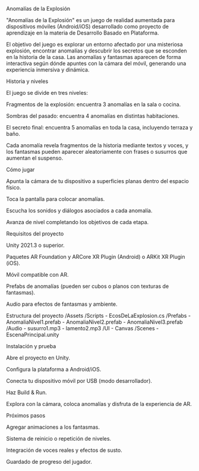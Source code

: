Anomalías de la Explosión

"Anomalías de la Explosión" es un juego de realidad aumentada para dispositivos móviles (Android/iOS) desarrollado como proyecto de aprendizaje en la materia de Desarrollo Basado en Plataforma.

El objetivo del juego es explorar un entorno afectado por una misteriosa explosión, encontrar anomalías y descubrir los secretos que se esconden en la historia de la casa. Las anomalías y fantasmas aparecen de forma interactiva según dónde apuntes con la cámara del móvil, generando una experiencia inmersiva y dinámica.

Historia y niveles

El juego se divide en tres niveles:

Fragmentos de la explosión: encuentra 3 anomalías en la sala o cocina.

Sombras del pasado: encuentra 4 anomalías en distintas habitaciones.

El secreto final: encuentra 5 anomalías en toda la casa, incluyendo terraza y baño.

Cada anomalía revela fragmentos de la historia mediante textos y voces, y los fantasmas pueden aparecer aleatoriamente con frases o susurros que aumentan el suspenso.

Cómo jugar

Apunta la cámara de tu dispositivo a superficies planas dentro del espacio físico.

Toca la pantalla para colocar anomalías.

Escucha los sonidos y diálogos asociados a cada anomalía.

Avanza de nivel completando los objetivos de cada etapa.

Requisitos del proyecto

Unity 2021.3 o superior.

Paquetes AR Foundation y ARCore XR Plugin (Android) o ARKit XR Plugin (iOS).

Móvil compatible con AR.

Prefabs de anomalías (pueden ser cubos o planos con texturas de fantasmas).

Audio para efectos de fantasmas y ambiente.

Estructura del proyecto
/Assets
  /Scripts
    - EcosDeLaExplosion.cs
  /Prefabs
    - AnomaliaNivel1.prefab
    - AnomaliaNivel2.prefab
    - AnomaliaNivel3.prefab
  /Audio
    - susurro1.mp3
    - lamento2.mp3
  /UI
    - Canvas
  /Scenes
    - EscenaPrincipal.unity

Instalación y prueba

Abre el proyecto en Unity.

Configura la plataforma a Android/iOS.

Conecta tu dispositivo móvil por USB (modo desarrollador).

Haz Build & Run.

Explora con la cámara, coloca anomalías y disfruta de la experiencia de AR.

Próximos pasos

Agregar animaciones a los fantasmas.

Sistema de reinicio o repetición de niveles.

Integración de voces reales y efectos de susto.

Guardado de progreso del jugador.
